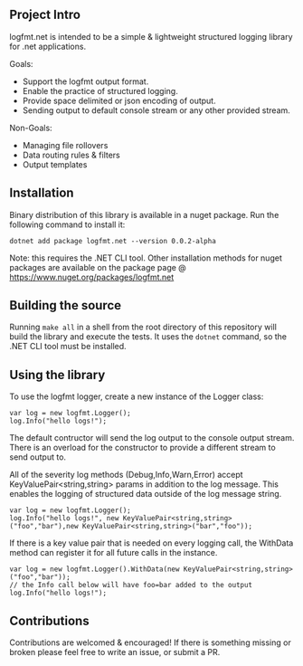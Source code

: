 ## Project Intro
logfmt.net is intended to be a simple & lightweight structured logging library for .net applications.

Goals:
- Support the logfmt output format.
- Enable the practice of structured logging.
- Provide space delimited or json encoding of output.
- Sending output to default console stream or any other provided stream.

Non-Goals:
- Managing file rollovers
- Data routing rules & filters
- Output templates


## Installation

Binary distribution of this library is available in a nuget package. Run the following command to install it:

```
dotnet add package logfmt.net --version 0.0.2-alpha
```

Note: this requires the .NET CLI tool. Other installation methods for nuget packages are available on the package page @ https://www.nuget.org/packages/logfmt.net

## Building the source

Running `make all` in a shell from the root directory of this repository will build the library and execute the tests. It uses the `dotnet` command, so the .NET CLI tool must be installed. 


## Using the library

To use the logfmt logger, create a new instance of the Logger class:

```
var log = new logfmt.Logger();
log.Info("hello logs!");
```

The default contructor will send the log output to the console output stream. There is an overload for the constructor to provide a different stream to send output to. 

All of the severity log methods (Debug,Info,Warn,Error) accept KeyValuePair<string,string> params in addition to the log message. This enables the logging of structured data outside of the log message string.

```
var log = new logfmt.Logger();
log.Info("hello logs!", new KeyValuePair<string,string>("foo","bar"),new KeyValuePair<string,string>("bar","foo"));
```

If there is a key value pair that is needed on every logging call, the WithData method can register it for all future calls in the instance.

```
var log = new logfmt.Logger().WithData(new KeyValuePair<string,string>("foo","bar"));
// the Info call below will have foo=bar added to the output 
log.Info("hello logs!");
```

## Contributions

Contributions are welcomed & encouraged! If there is something missing or broken please feel free to write an issue, or submit a PR. 